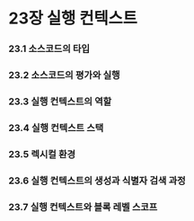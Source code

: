 # 23장 실행 컨텍스트

### 23.1 소스코드의 타입

### 23.2 소스코드의 평가와 실행

### 23.3 실행 컨텍스트의 역할

### 23.4 실행 컨텍스트 스택

### 23.5 렉시컬 환경

### 23.6 실행 컨텍스트의 생성과 식별자 검색 과정

### 23.7 실행 컨텍스트와 블록 레벨 스코프
